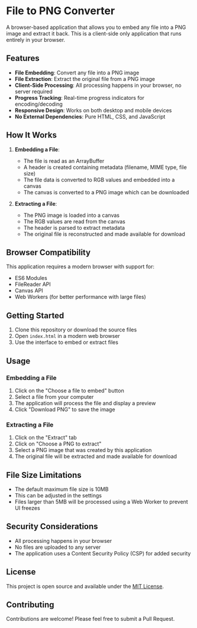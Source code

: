 # File to PNG Converter

A browser-based application that allows you to embed any file into a PNG image and extract it back. This is a client-side only application that runs entirely in your browser.

## Features

- **File Embedding**: Convert any file into a PNG image
- **File Extraction**: Extract the original file from a PNG image
- **Client-Side Processing**: All processing happens in your browser, no server required
- **Progress Tracking**: Real-time progress indicators for encoding/decoding
- **Responsive Design**: Works on both desktop and mobile devices
- **No External Dependencies**: Pure HTML, CSS, and JavaScript

## How It Works

1. **Embedding a File**:
   - The file is read as an ArrayBuffer
   - A header is created containing metadata (filename, MIME type, file size)
   - The file data is converted to RGB values and embedded into a canvas
   - The canvas is converted to a PNG image which can be downloaded

2. **Extracting a File**:
   - The PNG image is loaded into a canvas
   - The RGB values are read from the canvas
   - The header is parsed to extract metadata
   - The original file is reconstructed and made available for download

## Browser Compatibility

This application requires a modern browser with support for:
- ES6 Modules
- FileReader API
- Canvas API
- Web Workers (for better performance with large files)

## Getting Started

1. Clone this repository or download the source files
2. Open `index.html` in a modern web browser
3. Use the interface to embed or extract files

## Usage

### Embedding a File
1. Click on the "Choose a file to embed" button
2. Select a file from your computer
3. The application will process the file and display a preview
4. Click "Download PNG" to save the image

### Extracting a File
1. Click on the "Extract" tab
2. Click on "Choose a PNG to extract"
3. Select a PNG image that was created by this application
4. The original file will be extracted and made available for download

## File Size Limitations

- The default maximum file size is 10MB
- This can be adjusted in the settings
- Files larger than 5MB will be processed using a Web Worker to prevent UI freezes

## Security Considerations

- All processing happens in your browser
- No files are uploaded to any server
- The application uses a Content Security Policy (CSP) for added security

## License

This project is open source and available under the [MIT License](LICENSE).

## Contributing

Contributions are welcome! Please feel free to submit a Pull Request.
